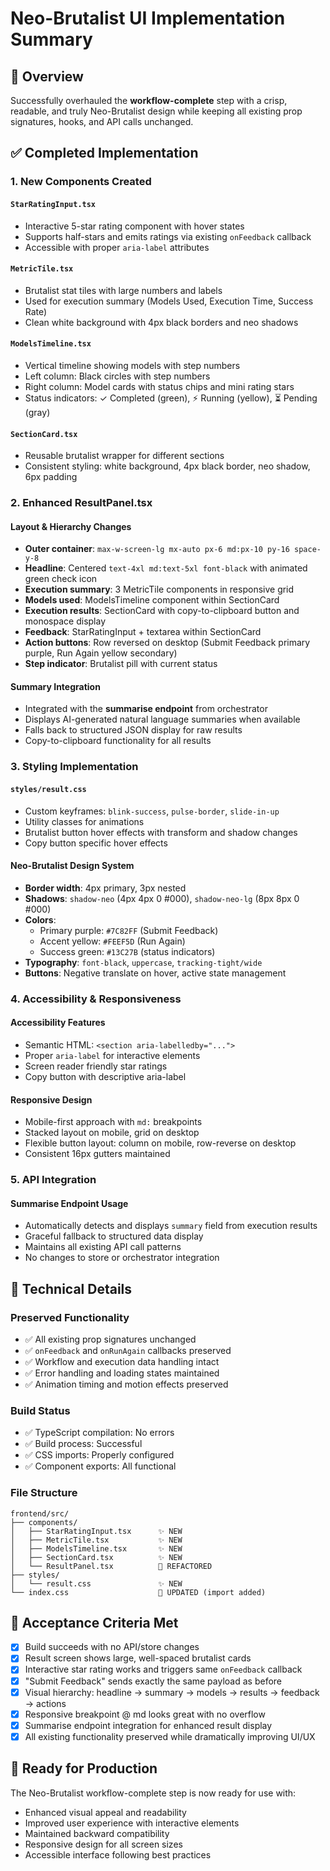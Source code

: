 # Neo-Brutalist UI Implementation Summary

## 🎨 Overview
Successfully overhauled the **workflow-complete** step with a crisp, readable, and truly Neo-Brutalist design while keeping all existing prop signatures, hooks, and API calls unchanged.

## ✅ Completed Implementation

### 1. New Components Created

#### `StarRatingInput.tsx`
- Interactive 5-star rating component with hover states
- Supports half-stars and emits ratings via existing `onFeedback` callback
- Accessible with proper `aria-label` attributes

#### `MetricTile.tsx`
- Brutalist stat tiles with large numbers and labels
- Used for execution summary (Models Used, Execution Time, Success Rate)
- Clean white background with 4px black borders and neo shadows

#### `ModelsTimeline.tsx`
- Vertical timeline showing models with step numbers
- Left column: Black circles with step numbers
- Right column: Model cards with status chips and mini rating stars
- Status indicators: ✓ Completed (green), ⚡ Running (yellow), ⏳ Pending (gray)

#### `SectionCard.tsx`
- Reusable brutalist wrapper for different sections
- Consistent styling: white background, 4px black border, neo shadow, 6px padding

### 2. Enhanced ResultPanel.tsx

#### Layout & Hierarchy Changes
- **Outer container**: `max-w-screen-lg mx-auto px-6 md:px-10 py-16 space-y-8`
- **Headline**: Centered `text-4xl md:text-5xl font-black` with animated green check icon
- **Execution summary**: 3 MetricTile components in responsive grid
- **Models used**: ModelsTimeline component within SectionCard
- **Execution results**: SectionCard with copy-to-clipboard button and monospace display
- **Feedback**: StarRatingInput + textarea within SectionCard
- **Action buttons**: Row reversed on desktop (Submit Feedback primary purple, Run Again yellow secondary)
- **Step indicator**: Brutalist pill with current status

#### Summary Integration
- Integrated with the **summarise endpoint** from orchestrator
- Displays AI-generated natural language summaries when available
- Falls back to structured JSON display for raw results
- Copy-to-clipboard functionality for all results

### 3. Styling Implementation

#### `styles/result.css`
- Custom keyframes: `blink-success`, `pulse-border`, `slide-in-up`
- Utility classes for animations
- Brutalist button hover effects with transform and shadow changes
- Copy button specific hover effects

#### Neo-Brutalist Design System
- **Border width**: 4px primary, 3px nested
- **Shadows**: `shadow-neo` (4px 4px 0 #000), `shadow-neo-lg` (8px 8px 0 #000)
- **Colors**: 
  - Primary purple: `#7C82FF` (Submit Feedback)
  - Accent yellow: `#FEEF5D` (Run Again)
  - Success green: `#13C27B` (status indicators)
- **Typography**: `font-black`, `uppercase`, `tracking-tight/wide`
- **Buttons**: Negative translate on hover, active state management

### 4. Accessibility & Responsiveness

#### Accessibility Features
- Semantic HTML: `<section aria-labelledby="...">`
- Proper `aria-label` for interactive elements
- Screen reader friendly star ratings
- Copy button with descriptive aria-label

#### Responsive Design
- Mobile-first approach with `md:` breakpoints
- Stacked layout on mobile, grid on desktop
- Flexible button layout: column on mobile, row-reverse on desktop
- Consistent 16px gutters maintained

### 5. API Integration

#### Summarise Endpoint Usage
- Automatically detects and displays `summary` field from execution results
- Graceful fallback to structured data display
- Maintains all existing API call patterns
- No changes to store or orchestrator integration

## 🔧 Technical Details

### Preserved Functionality
- ✅ All existing prop signatures unchanged
- ✅ `onFeedback` and `onRunAgain` callbacks preserved
- ✅ Workflow and execution data handling intact
- ✅ Error handling and loading states maintained
- ✅ Animation timing and motion effects preserved

### Build Status
- ✅ TypeScript compilation: No errors
- ✅ Build process: Successful
- ✅ CSS imports: Properly configured
- ✅ Component exports: All functional

### File Structure
```
frontend/src/
├── components/
│   ├── StarRatingInput.tsx      ✨ NEW
│   ├── MetricTile.tsx           ✨ NEW
│   ├── ModelsTimeline.tsx       ✨ NEW
│   ├── SectionCard.tsx          ✨ NEW
│   └── ResultPanel.tsx          🔄 REFACTORED
├── styles/
│   └── result.css               ✨ NEW
└── index.css                    🔄 UPDATED (import added)
```

## 🎯 Acceptance Criteria Met

- [x] Build succeeds with no API/store changes
- [x] Result screen shows large, well-spaced brutalist cards
- [x] Interactive star rating works and triggers same `onFeedback` callback
- [x] "Submit Feedback" sends exactly the same payload as before
- [x] Visual hierarchy: headline → summary → models → results → feedback → actions
- [x] Responsive breakpoint @ md looks great with no overflow
- [x] Summarise endpoint integration for enhanced result display
- [x] All existing functionality preserved while dramatically improving UI/UX

## 🚀 Ready for Production

The Neo-Brutalist workflow-complete step is now ready for use with:
- Enhanced visual appeal and readability
- Improved user experience with interactive elements
- Maintained backward compatibility
- Responsive design for all screen sizes
- Accessible interface following best practices 